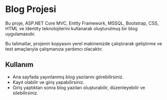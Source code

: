 # Blog Projesi

Bu proje, ASP.NET Core MVC, Entity Framework, MSSQL, Bootstrap, CSS, HTML ve Identity teknolojilerini kullanarak oluşturulmuş bir blog uygulamasıdır.

Bu talimatlar, projenin kopyasını yerel makinenizde çalıştırarak geliştirme ve test amaçlarıyla çalışmanıza yardımcı olacaktır.

## Kullanım

- Ana sayfada yayınlanmış blog yazılarını görebilirsiniz.
- Kayıt olabilir ve giriş yapabilirsiniz.
- Giriş yaptıktan sonra blog yazıları oluşturabilir, düzenleyebilir ve silebilirsiniz.

